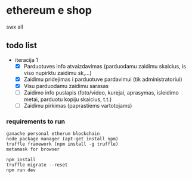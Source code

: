 # ethereum e shop

swx all

## todo list
* iteracija 1
  * [x] Parduotuves info atvaizdavimas (parduodamu zaidimu skaicius, is viso nupirktu zaidimu sk,...)
  * [x] Zaidimu pridejimas i parduotuve pardavimui (tik administratoriui)
  * [x] Visu parduodamu zaidimu sarasas
  * [ ] Zaidimo info puslapis (foto/video, kurejai, aprasymas, isleidimo metai, parduotu kopiju skaicius, t.t.)
  * [ ] Zaidimu pirkimas (paprastiems vartotojams)

### requirements to run
```
ganache personal etherum blockchain
node package manager (apt-get install npm)
truffle framework (npm install -g truffle)  
metamask for browser
```		
```
npm install
truffle migrate --reset
npm run dev
```
